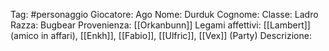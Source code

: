 Tag: #personaggio
Giocatore: Ago
Nome: Durduk
Cognome: 
Classe: Ladro
Razza: Bugbear
Provenienza: [[Orkanbunn]]
Legami affettivi: [[Lambert]] (amico in affari), [[Enkh]], [[Fabio]], [[Ulfric]], [[Vex]] (Party)
Descrizione: